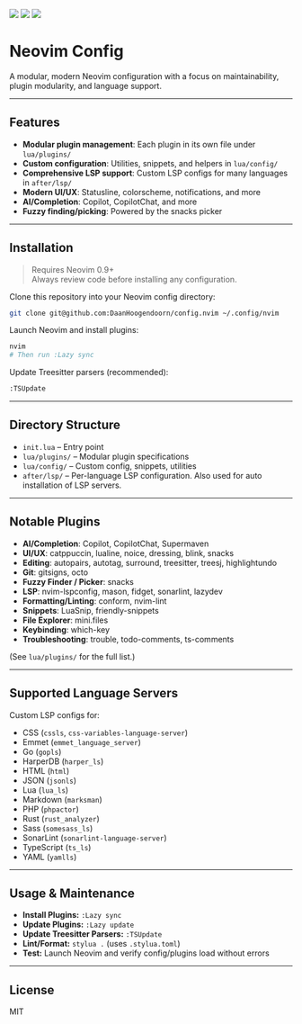 <a href="https://dotfyle.com/DaanHoogendoorn/confignvim"><img src="https://dotfyle.com/DaanHoogendoorn/confignvim/badges/plugins?style=flat" /></a>
<a href="https://dotfyle.com/DaanHoogendoorn/confignvim"><img src="https://dotfyle.com/DaanHoogendoorn/confignvim/badges/leaderkey?style=flat" /></a>
<a href="https://dotfyle.com/DaanHoogendoorn/confignvim"><img src="https://dotfyle.com/DaanHoogendoorn/confignvim/badges/plugin-manager?style=flat" /></a>

# Neovim Config

A modular, modern Neovim configuration with a focus on maintainability, plugin modularity, and language support.

---

## Features

- **Modular plugin management**: Each plugin in its own file under `lua/plugins/`
- **Custom configuration**: Utilities, snippets, and helpers in `lua/config/`
- **Comprehensive LSP support**: Custom LSP configs for many languages in `after/lsp/`
- **Modern UI/UX**: Statusline, colorscheme, notifications, and more
- **AI/Completion**: Copilot, CopilotChat, and more
- **Fuzzy finding/picking**: Powered by the snacks picker

---

## Installation

> Requires Neovim 0.9+  
> Always review code before installing any configuration.

Clone this repository into your Neovim config directory:

```sh
git clone git@github.com:DaanHoogendoorn/config.nvim ~/.config/nvim
```

Launch Neovim and install plugins:

```sh
nvim
# Then run :Lazy sync
```

Update Treesitter parsers (recommended):

```sh
:TSUpdate
```

---

## Directory Structure

- `init.lua` – Entry point
- `lua/plugins/` – Modular plugin specifications
- `lua/config/` – Custom config, snippets, utilities
- `after/lsp/` – Per-language LSP configuration. Also used for auto installation of LSP servers.

---

## Notable Plugins

- **AI/Completion**: Copilot, CopilotChat, Supermaven
- **UI/UX**: catppuccin, lualine, noice, dressing, blink, snacks
- **Editing**: autopairs, autotag, surround, treesitter, treesj, highlightundo
- **Git**: gitsigns, octo
- **Fuzzy Finder / Picker**: snacks
- **LSP**: nvim-lspconfig, mason, fidget, sonarlint, lazydev
- **Formatting/Linting**: conform, nvim-lint
- **Snippets**: LuaSnip, friendly-snippets
- **File Explorer**: mini.files
- **Keybinding**: which-key
- **Troubleshooting**: trouble, todo-comments, ts-comments

(See `lua/plugins/` for the full list.)

---

## Supported Language Servers

Custom LSP configs for:

- CSS (`cssls`, `css-variables-language-server`)
- Emmet (`emmet_language_server`)
- Go (`gopls`)
- HarperDB (`harper_ls`)
- HTML (`html`)
- JSON (`jsonls`)
- Lua (`lua_ls`)
- Markdown (`marksman`)
- PHP (`phpactor`)
- Rust (`rust_analyzer`)
- Sass (`somesass_ls`)
- SonarLint (`sonarlint-language-server`)
- TypeScript (`ts_ls`)
- YAML (`yamlls`)

---

## Usage & Maintenance

- **Install Plugins:** `:Lazy sync`
- **Update Plugins:** `:Lazy update`
- **Update Treesitter Parsers:** `:TSUpdate`
- **Lint/Format:** `stylua .` (uses `.stylua.toml`)
- **Test:** Launch Neovim and verify config/plugins load without errors

---

## License

MIT
